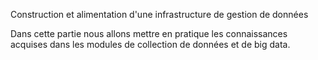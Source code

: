Construction et alimentation d'une infrastructure de gestion de données
 
Dans cette partie nous allons  mettre en pratique les connaissances acquises dans les modules de collection de données et de big data. 